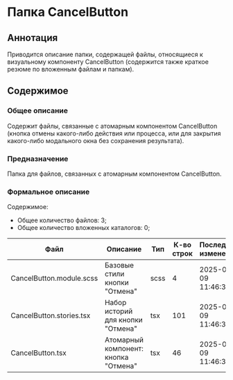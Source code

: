 # Папка CancelButton

## Аннотация

Приводится описание папки, содержащей файлы, относящиеся к визуальному компоненту CancelButton
(содержится также краткое резюме по вложенным файлам и папкам).

## Содержимое

### Общее описание

Содержит файлы, связанные с атомарным компонентом CancelButton (кнопка отмены какого-либо действия или процесса, или
для закрытия какого-либо модального окна без сохранения результата). 

### Предназначение

Папка для файлов, связанных с атомарным компонентом CancelButton.

### Формальное описание

Содержимое:
* Общее количество файлов: 3;
* Общее количество вложенных каталогов: 0;

| Файл                     | Описание                             | Тип  | К-во строк | Последнее изменение | Звезды    |
|--------------------------|--------------------------------------|------|------------|---------------------|-----------|
| CancelButton.module.scss | Базовые стили кнопки "Отмена"        | scss | 4          | 2025-05-09 11:46:31 | Нет звезд |
| CancelButton.stories.tsx | Набор историй для кнопки "Отмена"    | tsx  | 101        | 2025-05-09 11:46:31 | Нет звезд |
| CancelButton.tsx         | Атомарный компонент: кнопка "Отмена" | tsx  | 46         | 2025-05-09 11:46:31 | ★★★★★     |

